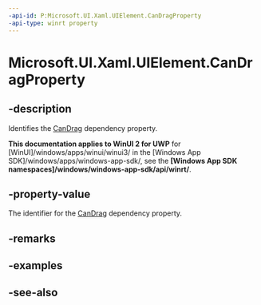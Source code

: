 ```yaml
---
-api-id: P:Microsoft.UI.Xaml.UIElement.CanDragProperty
-api-type: winrt property
---
```


<!-- Property syntax
public Windows.UI.Xaml.DependencyProperty CanDragProperty { get; }
-->

# Microsoft.UI.Xaml.UIElement.CanDragProperty

## -description
Identifies the [CanDrag](uielement_candrag.md) dependency property.

**This documentation applies to WinUI 2 for UWP** for [WinUI]/windows/apps/winui/winui3/ in the [Windows App SDK]/windows/apps/windows-app-sdk/, see the **[Windows App SDK namespaces]/windows/windows-app-sdk/api/winrt/**.

## -property-value
The identifier for the [CanDrag](uielement_candrag.md) dependency property.

## -remarks

## -examples

## -see-also

